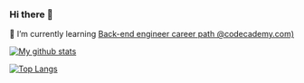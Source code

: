 ### Hi there 👋
🌱 I’m currently learning [Back-end engineer career path @codecademy.com)](https://www.codecademy.com/learn/paths/back-end-engineer-career-path)
<!--
**ekvasnyi/ekvasnyi** is a ✨ _special_ ✨ repository because its `README.md` (this file) appears on your GitHub profile.

Here are some ideas to get you started:

- 🔭 I’m currently working on ...
- 🌱 I’m currently learning ...
- 👯 I’m looking to collaborate on ...
- 🤔 I’m looking for help with ...
- 💬 Ask me about ...
- 📫 How to reach me: ...
- 😄 Pronouns: ...
- ⚡ Fun fact: ...
-->
[![My github stats](https://github-readme-stats.vercel.app/api?username=ekvasnyi)](https://github.com/anuraghazra/github-readme-stats)

[![Top Langs](https://github-readme-stats.vercel.app/api/top-langs/?username=ekvasnyi)](https://github.com/anuraghazra/github-readme-stats)
